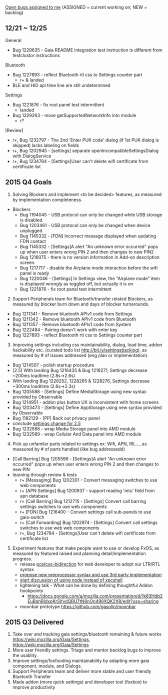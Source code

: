 [Open bugs assigned to me](https://bugzilla.mozilla.org/buglist.cgi?quicksearch=assignee%3Agasolin%40mozilla.com) (ASSIGNED = current working on; NEW = backlog)

## 12/21 ~ 12/25

General
 - Bug 1229635 - Gaia README integration test instruction is different from testclustor instructions

Bluetooth
 - Bug 1227893 - reflect Bluetooth rtl css to Settings counter part
   - r+ & landed
 - BLE and HID api time line are still undetermined

Settings
 - Bug 1221876  - fix root panel test intermittent
   - landed
 - Bug 1229263 - move getSupportedNetworkInfo into module
   - r?

[Review]
  - r+, Bug 1232797 - The 2nd 'Enter PUK code' dialog (if 1st PUK dialog is skipped) lacks labeling on fields
  - r+, Bug 1202945 - [settings] separate openIncompatibleSettingsDialog with DialogService
  - r+, Bug 1234784 - [Settings]User can't delete wifi certificate from certificate list


## 2015 Q4 Goals
1. Solving Blockers and implement &lt;to be decided&gt; features, as measured by implementation completeness.
  - Blockers
    - Bug 1194045 - USB protocol can only be changed while USB storage is disabled.
    - Bug 1203461 - USB protocol can only be changed when device unplugged
    - Bug 1145332 - [FDN] Incorrect message displayed when updating FDN contact
    - Bug 1145332 - [Settings]A alert "An unknown error occurred" pops up when user enters wrong PIN 2 and then changes to new PIN2
    - Bug 1216075 - there is no version information in Add-on description screen.
    - Bug 1217717 - disable the Airplane mode interaction before the wifi panel is ready
    - Bug 1220046 - [Settings] In Settings view, the "Airplane mode" item is displayed wrongly as toggled off, but actually it is on
    - Bug 1221876  - fix root panel test intermittent
2. Support Peripherals team for Bluetooth/transfer related Blockers, as measured by blocker burn down and days of blocker turnarounds.
  - Bug 1211341 - Remove bluetooth APIv1 code from Settings
  - Bug 1211342 - Remove bluetooth APIv1 code from Bluetooth
  - Bug 1211357 - Remove bluetooth APIv1 code from System
  - Bug 1222484 - Pairing doesn't work with enter key
  - Bug 1227893 - reflect Bluetooth rtl css to Settings counter part
3. Improving settings including css maintainability, dialog, load time, addon hackability etc. (curated todo list http://bit.ly/settingsbacklog), as measured by # of issues addressed (eng plan or implementation).
  - Bug 1214507 - polish startup procedure
  - [2.5] With landing Bug 1216435 & Bug 1218271, Settings decrease ~200ms loadtime (2.8s->2.6s)
  - With landing Bug 1228252, 1228265 & 1228276, Settings decrease ~300ms loadtime (2.6s->2.3s)
  - Bug 1205588 - [Settings] Define MediaStorage using new syntax provided by Observable
  - Bug 1214951 - addon plus button UX is inconsistent with home screens
  - Bug 1203473 - [Settings] Define AppStorage using new syntax provided by Observable
  - Bug 1182129 - [PP] Back out privacy panel
  - conclude [settings change for 2.5](https://groups.google.com/forum/#!searchin/mozilla.dev.fxos/settings$20change/mozilla.dev.fxos/q1zqwKFAIps/eE7oeWbQAAAJ)
  - Bug 1232588 - wrap Media Storage panel into AMD module
  - Bug 1232589 - wrap Cellular And Data panel into AMD module
4. Pick up unfamilar parts related to settings ex: Wifi, APN, RIL..., as measured by # of parts handled (like bug addressedd)
  - [Call Barring] Bug 1205596 - [Settings]A alert "An unknown error occurred" pops up when user enters wrong PIN 2 and then changes to new PIN
  - learning through review & tests
    - r+ [Messaging] Bug 1202301 - Convert messaging switches to use web components
    - r+ [APN Settings] Bug 1200937 - support reading 'mtu' field from apn database
    - r+ [Call Barring] Bug 1212715 - [Settings] Convert call barring settings switches to use web components
    - r+ [FDN] Bug 1216400 - Convert settings call sub-panels to use gaia-switch
    - r+ [Call Forwarding] Bug 1202974 - [Settings] Convert call settings switches to use web web components
    - r+, Bug 1234784 - [Settings]User can't delete wifi certificate from certificate list
5. Experiment features that make people want to use or develop FxOS, as measured by featured raised and planning detail/implementation progress.
   - release [postcss-bidirection](https://github.com/gasolin/postcss-bidirection) for web developer to adopt our LTR/RTL syntax
   - [propose new preprocessor syntax and use 3rd party implementation ](https://groups.google.com/forum/#!searchin/mozilla.dev.fxos/propose/mozilla.dev.fxos/pJpzClI-5R8/28-PngIFAwAJ)
   - [start discussion of using node instead of xpcshell](https://groups.google.com/forum/#!topic/mozilla.dev.fxos/RS7YVDb9SHE)
   - lightening talk - What can be done by defining thoughtful Addon hookpoints
     - https://docs.google.com/a/mozilla.com/presentation/d/1k83Hdb2EuBqhBldxpKrSjfvdQBU7tN6nOn498XQK2X8/edit?usp=sharing
   - moonbar prototype https://github.com/gasolin/moonbar

## 2015 Q3 Delivered
1. Take over and tracking gaia settings/bluetooth remaining & future works https://wiki.mozilla.org/Gaia/Settings, https://wiki.mozilla.org/Gaia/Settings
2. More user friendly settings. Triage and mentor backlog bugs to improve the usablity.
3. Improve settings/foxfooding maintainability by adapting more gaia component, module, and Dialogs.
4. Support Peripherals team and deliver more stable and user friendly Bluetooth Transfer
5. Made addon (more quick settings) and developer tool (foxbox) to improve productivity
